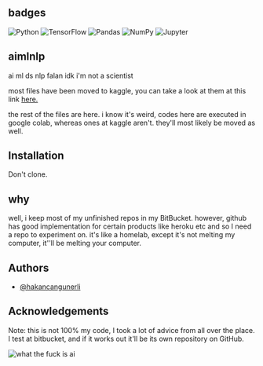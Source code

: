 ## badges

<img alt="Python" src="https://img.shields.io/badge/python-%2314354C.svg?&style=for-the-badge&logo=python&logoColor=white"/> <img alt="TensorFlow" src="https://img.shields.io/badge/TensorFlow-%23FF6F00.svg?&style=for-the-badge&logo=TensorFlow&logoColor=white" /> <img alt="Pandas" src="https://img.shields.io/badge/pandas-%23150458.svg?&style=for-the-badge&logo=pandas&logoColor=white" /> <img alt="NumPy" src="https://img.shields.io/badge/numpy-%23013243.svg?&style=for-the-badge&logo=numpy&logoColor=white" /> <img alt="Jupyter" src="https://img.shields.io/badge/Jupyter-%23F37626.svg?&style=for-the-badge&logo=Jupyter&logoColor=white" />

## aimlnlp

ai ml ds nlp falan idk i'm not a scientist

most files have been moved to kaggle, you can take a look at them at this link <a href="https://www.kaggle.com/hakancangunerli/code"> here.</a>

the rest of the files are here. i know it's weird, codes here are executed in google colab, whereas ones at kaggle aren't. they'll most likely be moved as well.

## Installation

Don't clone.

## why

well, i keep most of my unfinished repos in my BitBucket. however, github has good implementation for certain products like heroku etc and so I need a repo to experiment on. it's like a homelab, except it's not melting my computer, it''ll be melting your computer.

## Authors

- [@hakancangunerli](https://www.github.com/hakancangunerli)

## Acknowledgements

Note: this is not 100% my code, I took a lot of advice from all over the place. I test at bitbucket, and if it works out it'll be its own repository on GitHub.

![what the fuck is ai](https://raw.githubusercontent.com/hakancangunerli/bina-mlakhutit/main/i.png)
